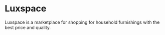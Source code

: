 # Luxspace
Luxspace is a marketplace for shopping for household furnishings with the best price and quality.
